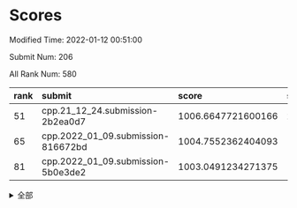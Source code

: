 # Scores

Modified Time: 2022-01-12 00:51:00

Submit Num: 206

All Rank Num: 580

| rank |               submit               |       score        |       sigma        | pk_num |
| :--- | :--------------------------------- | :----------------- | :----------------- | :----- |
| 51   | cpp.21_12_24.submission-2b2ea0d7   | 1006.6647721600166 | 2.449923258682666  | 7      |
| 65   | cpp.2022_01_09.submission-816672bd | 1004.7552362404093 | 1.6403316231500331 | 14     |
| 81   | cpp.2022_01_09.submission-5b0e3de2 | 1003.0491234271375 | 1.7664528261485164 | 11     |


<details>
<summary>全部</summary>

| rank |                 submit                 |       score        |       sigma        | pk_num |
| :--- | :------------------------------------- | :----------------- | :----------------- | :----- |
| 1    | gobigger.level_3.submission_level_3_36 | 1018.3214407084895 | 3.2598891743203557 | 9      |
| 2    | gobigger.level_3.submission_level_3_1  | 1014.508863862929  | 2.0422109754980036 | 12     |
| 3    | gobigger.level_3.submission_level_3_28 | 1014.3381697056774 | 2.3799494330677686 | 11     |
| 4    | gobigger.level_3.submission_level_3_0  | 1013.1397595111216 | 2.1122612641551357 | 8      |
| 5    | gobigger.level_3.submission_level_3_14 | 1012.7161569687747 | 2.3105988204641497 | 11     |
| 6    | gobigger.level_3.submission_level_3_29 | 1012.6384408785575 | 2.177506632404992  | 10     |
| 7    | gobigger.level_3.submission_level_3_2  | 1012.5941592422728 | 2.1482239375285235 | 10     |
| 8    | gobigger.level_3.submission_level_3_35 | 1012.4526652708837 | 2.058854129908237  | 11     |
| 9    | gobigger.level_3.submission_level_3_15 | 1012.3969092160168 | 1.9916029812595892 | 11     |
| 10   | gobigger.level_3.submission_level_3_47 | 1012.3404508822211 | 2.0302352452170522 | 9      |
| 11   | gobigger.level_3.submission_level_3_22 | 1012.2122266807836 | 1.6826592812341736 | 15     |
| 12   | gobigger.level_3.submission_level_3_38 | 1012.1722446684049 | 2.2282495785403986 | 9      |
| 13   | gobigger.level_3.submission_level_3_4  | 1012.1142555988876 | 1.9665264430613782 | 12     |
| 14   | gobigger.level_3.submission_level_3_44 | 1012.1000185210108 | 2.342840490907249  | 11     |
| 15   | gobigger.level_3.submission_level_3_7  | 1011.9642255186235 | 2.1131470981589753 | 12     |
| 16   | gobigger.level_3.submission_level_3_25 | 1011.9481780332651 | 2.1039082917395215 | 13     |
| 17   | gobigger.level_3.submission_level_3_21 | 1011.6714420287019 | 1.8874199172002935 | 13     |
| 18   | gobigger.level_3.submission_level_3_18 | 1011.4739876915878 | 1.9992012502638559 | 10     |
| 19   | gobigger.level_3.submission_level_3_24 | 1011.3940031870775 | 2.665214878485512  | 9      |
| 20   | gobigger.level_3.submission_level_3_27 | 1011.2490646473993 | 2.027506269622386  | 12     |
| 21   | gobigger.level_3.submission_level_3_37 | 1011.1132791415253 | 2.147952099499197  | 10     |
| 22   | gobigger.level_3.submission_level_3_26 | 1011.1010929846682 | 1.9943220858541022 | 12     |
| 23   | gobigger.level_3.submission_level_3_40 | 1010.6884718733646 | 1.5783454649521607 | 14     |
| 24   | gobigger.level_3.submission_level_3_12 | 1010.680927613913  | 2.0825677855884352 | 11     |
| 25   | gobigger.level_3.submission_level_3_11 | 1010.6298364563494 | 2.073254504362042  | 11     |
| 26   | gobigger.level_3.submission_level_3_45 | 1010.5500929023143 | 2.2575729034316976 | 10     |
| 27   | gobigger.level_3.submission_level_3_13 | 1010.5361046551782 | 1.8999986597176834 | 12     |
| 28   | gobigger.level_3.submission_level_3_42 | 1010.4892314702751 | 1.8945225035676712 | 11     |
| 29   | gobigger.level_3.submission_level_3_34 | 1010.4834645362242 | 2.3950006595938333 | 9      |
| 30   | gobigger.level_3.submission_level_3_8  | 1010.2572388168305 | 2.188103232727053  | 10     |
| 31   | gobigger.level_3.submission_level_3_32 | 1009.987315401336  | 1.9192123517640536 | 10     |
| 32   | gobigger.level_3.submission_level_3_3  | 1009.9500050861172 | 1.973055448783762  | 13     |
| 33   | gobigger.level_3.submission_level_3_20 | 1009.9406521453607 | 1.8865222772313177 | 12     |
| 34   | gobigger.level_3.submission_level_3_6  | 1009.8935713706552 | 1.6829797527586179 | 14     |
| 35   | gobigger.level_3.submission_level_3_19 | 1009.8903477756012 | 1.897151663064014  | 13     |
| 36   | gobigger.level_3.submission_level_3_17 | 1009.6605700222182 | 1.8270030574483276 | 12     |
| 37   | gobigger.level_1.submission_level_1_35 | 1009.4309739139046 | 2.553018004139347  | 7      |
| 38   | gobigger.level_3.submission_level_3_5  | 1009.4281314614337 | 1.9149596086325786 | 11     |
| 39   | gobigger.level_3.submission_level_3_48 | 1009.2338639973084 | 1.988261513395011  | 11     |
| 40   | gobigger.level_3.submission_level_3_10 | 1009.2252854307928 | 1.832372079366485  | 11     |
| 41   | gobigger.level_3.submission_level_3_46 | 1009.2170102671014 | 1.7252321714575862 | 12     |
| 42   | gobigger.level_3.submission_level_3_33 | 1008.9128476127797 | 1.8398208900706465 | 10     |
| 43   | gobigger.level_3.submission_level_3_41 | 1008.799501974143  | 1.9606176470154952 | 10     |
| 44   | gobigger.level_3.submission_level_3_16 | 1008.7195080518267 | 2.0348729669915575 | 10     |
| 45   | gobigger.level_3.submission_level_3_30 | 1008.6967219535398 | 1.7742954233635402 | 13     |
| 46   | gobigger.level_3.submission_level_3_23 | 1008.543626473429  | 2.1751157239010195 | 10     |
| 47   | gobigger.level_3.submission_level_3_31 | 1008.3164947243765 | 1.9864387389523792 | 14     |
| 48   | gobigger.level_3.submission_level_3_9  | 1007.9439671685506 | 2.272213830799789  | 9      |
| 49   | gobigger.level_3.submission_level_3_49 | 1007.8178586080257 | 1.6442322373900529 | 13     |
| 50   | gobigger.level_3.submission_level_3_43 | 1007.1461119678663 | 1.7813749158959407 | 12     |
| 51   | cpp.21_12_24.submission-2b2ea0d7       | 1006.6647721600166 | 2.449923258682666  | 7      |
| 52   | gobigger.level_1.submission_level_1_27 | 1006.5146126865893 | 2.017258104363238  | 8      |
| 53   | gobigger.level_1.submission_level_1_21 | 1006.4061612554583 | 1.8148480492450938 | 13     |
| 54   | gobigger.level_1.submission_level_1_41 | 1006.260701717689  | 2.1801969127978924 | 6      |
| 55   | gobigger.level_1.submission_level_1_25 | 1006.1573563630469 | 1.809647040298988  | 11     |
| 56   | gobigger.level_1.submission_level_1_47 | 1006.1359160584076 | 1.8906595878628778 | 13     |
| 57   | gobigger.level_3.submission_level_3_39 | 1005.8594740499383 | 2.0646674477643474 | 10     |
| 58   | gobigger.level_1.submission_level_1_13 | 1005.7077047971413 | 1.7719557019036056 | 9      |
| 59   | gobigger.level_1.submission_level_1_9  | 1005.6749496380266 | 1.6915716309866622 | 12     |
| 60   | gobigger.level_1.submission_level_1_44 | 1005.6347433687059 | 1.7259602385879906 | 13     |
| 61   | gobigger.jsonzb.submission_level_4_0   | 1005.5145293668629 | 1.5543170150538455 | 13     |
| 62   | gobigger.level_1.submission_level_1_6  | 1005.4898589635576 | 1.7648203489339747 | 13     |
| 63   | gobigger.level_1.submission_level_1_8  | 1005.1498687869283 | 1.9727355992087472 | 8      |
| 64   | gobigger.level_1.submission_level_1_30 | 1004.9575930647787 | 1.7958418814484194 | 11     |
| 65   | cpp.2022_01_09.submission-816672bd     | 1004.7552362404093 | 1.6403316231500331 | 14     |
| 66   | gobigger.level_1.submission_level_1_3  | 1004.6373561280844 | 2.0425919078813637 | 9      |
| 67   | gobigger.level_1.submission_level_1_33 | 1004.2279857995554 | 1.968285565846102  | 9      |
| 68   | gobigger.level_1.submission_level_1_5  | 1004.1264990041135 | 1.8740619397637237 | 11     |
| 69   | gobigger.level_1.submission_level_1_2  | 1003.9360809429002 | 1.763909478253231  | 12     |
| 70   | gobigger.level_1.submission_level_1_29 | 1003.9131511414795 | 1.7298335242427347 | 13     |
| 71   | gobigger.level_1.submission_level_1_4  | 1003.9052926418709 | 1.7798079526075072 | 11     |
| 72   | gobigger.level_1.submission_level_1_14 | 1003.827877848685  | 2.144994999333895  | 8      |
| 73   | gobigger.level_1.submission_level_1_16 | 1003.7895950853782 | 1.7813408372522026 | 11     |
| 74   | gobigger.level_1.submission_level_1_36 | 1003.786383049115  | 1.86258482150919   | 11     |
| 75   | gobigger.level_1.submission_level_1_42 | 1003.7033834143297 | 1.658316408309531  | 11     |
| 76   | gobigger.level_1.submission_level_1_45 | 1003.6232129662446 | 1.7315314031450035 | 11     |
| 77   | gobigger.level_1.submission_level_1_43 | 1003.5242093017308 | 1.621482399821376  | 13     |
| 78   | gobigger.level_1.submission_level_1_15 | 1003.2580820333304 | 1.70790692001585   | 12     |
| 79   | gobigger.level_1.submission_level_1_18 | 1003.1619259315192 | 1.7010018242316065 | 12     |
| 80   | gobigger.level_1.submission_level_1_22 | 1003.1415768301378 | 1.9483101858816199 | 9      |
| 81   | cpp.2022_01_09.submission-5b0e3de2     | 1003.0491234271375 | 1.7664528261485164 | 11     |
| 82   | gobigger.level_1.submission_level_1_31 | 1003.0148932814344 | 1.6151653257358543 | 13     |
| 83   | gobigger.level_1.submission_level_1_39 | 1002.9990915923939 | 1.7282695714037337 | 11     |
| 84   | gobigger.level_1.submission_level_1_46 | 1002.7141918302508 | 1.8708037785150466 | 10     |
| 85   | gobigger.level_1.submission_level_1_1  | 1002.6329024622968 | 2.0327193976647613 | 11     |
| 86   | gobigger.level_1.submission_level_1_32 | 1002.5920763076163 | 1.7813678312784065 | 10     |
| 87   | gobigger.level_1.submission_level_1_49 | 1002.5481217863039 | 1.620887351934275  | 15     |
| 88   | gobigger.level_1.submission_level_1_38 | 1002.5353157491637 | 1.8876586501629833 | 10     |
| 89   | gobigger.level_1.submission_level_1_34 | 1002.5039888752218 | 1.6840335727931655 | 11     |
| 90   | gobigger.level_1.submission_level_1_12 | 1002.108307147575  | 1.9905953288286866 | 9      |
| 91   | gobigger.level_1.submission_level_1_17 | 1002.1043804639877 | 1.8012057983803131 | 11     |
| 92   | gobigger.level_1.submission_level_1_37 | 1002.0751880664761 | 1.9534388811428918 | 11     |
| 93   | gobigger.level_1.submission_level_1_26 | 1001.985606830294  | 2.1221190810758013 | 9      |
| 94   | gobigger.level_1.submission_level_1_24 | 1001.9438815835855 | 1.6533518042312916 | 14     |
| 95   | gobigger.level_1.submission_level_1_23 | 1001.8455155193847 | 1.5934880855524687 | 14     |
| 96   | gobigger.level_1.submission_level_1_11 | 1001.7821777422258 | 1.5481274855130311 | 15     |
| 97   | gobigger.level_1.submission_level_1_7  | 1001.7742060985208 | 1.7155687887150601 | 12     |
| 98   | gobigger.level_1.submission_level_1_48 | 1001.7705827983121 | 1.7788691054038306 | 8      |
| 99   | gobigger.level_1.submission_level_1_19 | 1001.3962072330442 | 1.9901603349225552 | 7      |
| 100  | gobigger.level_1.submission_level_1_28 | 1001.3867153462103 | 1.666221024655987  | 12     |
| 101  | gobigger.level_1.submission_level_1_20 | 1001.0590777658783 | 1.7361496800963192 | 9      |
| 102  | gobigger.level_1.submission_level_1_0  | 1000.2036269472998 | 1.5514708321094124 | 14     |
| 103  | gobigger.level_1.submission_level_1_40 | 999.6903709622262  | 1.9101937231749393 | 11     |
| 104  | gobigger.level_1.submission_level_1_10 | 999.4836520751195  | 1.9258207869316029 | 10     |
| 105  | gobigger.random.submission_random_19   | 999.0511511164473  | 1.95390239398421   | 8      |
| 106  | gobigger.random.submission_random_46   | 998.9412337553646  | 1.6979810306258796 | 9      |
| 107  | gobigger.random.submission_random_0    | 998.3890730259994  | 1.6275455012926718 | 12     |
| 108  | gobigger.random.submission_random_49   | 997.8402768193106  | 1.522594344117065  | 13     |
| 109  | gobigger.level_2.submission_level_2_31 | 997.7771578483828  | 1.8318256683904732 | 10     |
| 110  | gobigger.random.submission_random_35   | 997.7719247377165  | 1.6371309333501753 | 15     |
| 111  | gobigger.random.submission_random_17   | 997.7621341652329  | 1.6253414951340959 | 12     |
| 112  | gobigger.random.submission_random_8    | 997.6773758283999  | 1.6869401607906112 | 12     |
| 113  | gobigger.random.submission_random_15   | 997.6448164383768  | 1.641356974554333  | 12     |
| 114  | gobigger.random.submission_random_22   | 997.6047209055464  | 1.6364878503781615 | 11     |
| 115  | gobigger.random.submission_random_18   | 997.6003500422065  | 1.5484154440687021 | 12     |
| 116  | gobigger.random.submission_random_13   | 997.4834357344407  | 1.6323970134930441 | 12     |
| 117  | gobigger.random.submission_random_31   | 997.4260247761018  | 1.647871144418241  | 13     |
| 118  | gobigger.random.submission_random_2    | 997.3972580220961  | 1.7844999072152399 | 12     |
| 119  | gobigger.random.submission_random_39   | 997.3791066122749  | 1.988163439976084  | 8      |
| 120  | gobigger.level_2.submission_level_2_27 | 997.302523045393   | 1.7304744928987652 | 10     |
| 121  | gobigger.random.submission_random_14   | 997.2346121966835  | 1.8083600102522719 | 11     |
| 122  | gobigger.random.submission_random_9    | 997.2127090040268  | 1.693701391955772  | 11     |
| 123  | gobigger.random.submission_random_25   | 997.1824734336773  | 1.5906406028749072 | 13     |
| 124  | gobigger.random.submission_random_1    | 997.0860289695203  | 1.877119724777829  | 11     |
| 125  | gobigger.random.submission_random_26   | 996.7855474768429  | 1.6765548381991928 | 11     |
| 126  | gobigger.random.submission_random_20   | 996.7111074800641  | 1.8475990123945543 | 11     |
| 127  | gobigger.level_2.submission_level_2_49 | 996.7084090125778  | 1.7807814213311421 | 13     |
| 128  | gobigger.random.submission_random_24   | 996.6914912742923  | 1.5037232995078225 | 15     |
| 129  | gobigger.random.submission_random_36   | 996.6055031847736  | 1.7747726583076342 | 13     |
| 130  | gobigger.random.submission_random_29   | 996.577811061015   | 1.4873375826611295 | 14     |
| 131  | gobigger.random.submission_random_7    | 996.3852510939205  | 1.8626624101798985 | 10     |
| 132  | gobigger.random.submission_random_44   | 996.3408228748806  | 1.6418597831979744 | 12     |
| 133  | gobigger.level_2.submission_level_2_19 | 996.3289228500296  | 1.8894718537818294 | 9      |
| 134  | gobigger.random.submission_random_30   | 996.2684038320815  | 1.8813617056923948 | 10     |
| 135  | gobigger.random.submission_random_6    | 996.1638270984963  | 1.745472943335488  | 12     |
| 136  | gobigger.random.submission_random_40   | 996.1345030737909  | 1.6344125771381235 | 10     |
| 137  | gobigger.random.submission_random_5    | 995.9949699737234  | 1.5746466148525617 | 13     |
| 138  | gobigger.random.submission_random_38   | 995.9318167801196  | 1.8917770324223275 | 10     |
| 139  | gobigger.level_2.submission_level_2_15 | 995.8925751780725  | 1.8824556683947877 | 12     |
| 140  | gobigger.level_2.submission_level_2_38 | 995.8680370441915  | 1.6748503975179767 | 15     |
| 141  | gobigger.level_2.submission_level_2_33 | 995.613136131299   | 1.663250814814428  | 13     |
| 142  | gobigger.level_2.submission_level_2_40 | 995.446099377255   | 1.8207209994068654 | 12     |
| 143  | gobigger.random.submission_random_41   | 995.4250200501206  | 1.8826985737720388 | 9      |
| 144  | gobigger.level_2.submission_level_2_12 | 995.3673383091717  | 1.6829607822722363 | 11     |
| 145  | gobigger.level_2.submission_level_2_24 | 995.3269101706876  | 2.0826028061140893 | 9      |
| 146  | gobigger.level_2.submission_level_2_37 | 995.2362863387864  | 1.698391218201408  | 14     |
| 147  | gobigger.random.submission_random_10   | 995.2135370202078  | 1.765271285136604  | 12     |
| 148  | gobigger.random.submission_random_42   | 995.2090534036189  | 1.7379523901692362 | 12     |
| 149  | gobigger.random.submission_random_48   | 995.1324323849109  | 1.7335916759567163 | 11     |
| 150  | gobigger.random.submission_random_4    | 995.0877565009579  | 1.645971711696316  | 13     |
| 151  | gobigger.level_2.submission_level_2_21 | 995.0106189732675  | 1.7920350909622682 | 10     |
| 152  | gobigger.random.submission_random_16   | 994.9155789728218  | 1.846103730519545  | 10     |
| 153  | gobigger.random.submission_random_45   | 994.8547122299162  | 1.6375710782947652 | 12     |
| 154  | gobigger.random.submission_random_32   | 994.8494995648972  | 1.7874826943269022 | 12     |
| 155  | gobigger.random.submission_random_43   | 994.787171333034   | 1.6199666083401778 | 12     |
| 156  | gobigger.random.submission_random_47   | 994.7635288657589  | 1.8278206887725523 | 11     |
| 157  | gobigger.random.submission_random_34   | 994.7503144976461  | 1.9296765107177796 | 11     |
| 158  | gobigger.level_2.submission_level_2_25 | 994.7415380536863  | 1.7866109736186995 | 13     |
| 159  | gobigger.random.submission_random_11   | 994.5592754324756  | 1.8167582523362664 | 12     |
| 160  | gobigger.level_2.submission_level_2_35 | 994.4516089437063  | 1.6671647327243924 | 11     |
| 161  | gobigger.random.submission_random_27   | 994.390080717248   | 1.777327963793629  | 11     |
| 162  | gobigger.random.submission_random_12   | 994.2725671874296  | 1.749234059758892  | 15     |
| 163  | gobigger.random.submission_random_21   | 994.1175559799248  | 1.9908735352733542 | 11     |
| 164  | gobigger.random.submission_random_28   | 994.1140018478649  | 1.6864215221877354 | 12     |
| 165  | gobigger.random.submission_random_37   | 994.0674344676088  | 1.5661235376707443 | 14     |
| 166  | gobigger.level_2.submission_level_2_5  | 993.758040471433   | 1.9297194442631667 | 13     |
| 167  | gobigger.level_2.submission_level_2_29 | 993.7395217007768  | 2.232603011344824  | 8      |
| 168  | gobigger.random.submission_random_23   | 993.7145820667347  | 1.6611502517893248 | 11     |
| 169  | gobigger.level_2.submission_level_2_36 | 993.6486530435884  | 1.667510487616193  | 12     |
| 170  | gobigger.level_2.submission_level_2_11 | 993.6153778682691  | 1.9643614331435146 | 11     |
| 171  | gobigger.level_2.submission_level_2_17 | 993.5882839426887  | 1.8254026368380678 | 11     |
| 172  | gobigger.level_2.submission_level_2_10 | 993.5100445091338  | 1.6765119624495433 | 13     |
| 173  | gobigger.level_2.submission_level_2_32 | 993.2491894883334  | 1.7658832535852722 | 12     |
| 174  | gobigger.level_2.submission_level_2_34 | 993.163813963351   | 1.9166427605380039 | 11     |
| 175  | gobigger.level_2.submission_level_2_16 | 993.0373849891189  | 1.7904842057783237 | 13     |
| 176  | gobigger.random.submission_random_3    | 992.9305063294586  | 1.7919684256545145 | 10     |
| 177  | gobigger.level_2.submission_level_2_42 | 992.9040307565903  | 1.806286163240015  | 14     |
| 178  | gobigger.level_2.submission_level_2_23 | 992.8630325302934  | 2.113844651652502  | 9      |
| 179  | gobigger.level_2.submission_level_2_2  | 992.8479709427581  | 1.9608505212004819 | 13     |
| 180  | gobigger.level_2.submission_level_2_26 | 992.8078625672927  | 1.6123511129706103 | 16     |
| 181  | gobigger.level_2.submission_level_2_20 | 992.7225967248086  | 1.964392702691789  | 9      |
| 182  | gobigger.level_2.submission_level_2_43 | 992.6405165835718  | 1.5836612444819835 | 13     |
| 183  | gobigger.level_2.submission_level_2_46 | 992.589610004044   | 1.8257112557695077 | 12     |
| 184  | gobigger.level_2.submission_level_2_0  | 992.5366571527888  | 1.5122380730381428 | 16     |
| 185  | gobigger.level_2.submission_level_2_47 | 992.166341320799   | 2.0098651993172436 | 9      |
| 186  | gobigger.level_2.submission_level_2_3  | 992.1239619898699  | 1.7543999705576778 | 13     |
| 187  | gobigger.level_2.submission_level_2_14 | 991.9579185075858  | 1.7179038471217367 | 11     |
| 188  | gobigger.random.submission_random_33   | 991.9445196486054  | 1.6740697543440834 | 14     |
| 189  | gobigger.level_2.submission_level_2_39 | 991.8011057579806  | 2.1135165410423853 | 11     |
| 190  | gobigger.level_2.submission_level_2_7  | 991.1895733400048  | 2.3725211282587946 | 8      |
| 191  | gobigger.level_2.submission_level_2_48 | 991.1860784003587  | 2.0481578702864023 | 9      |
| 192  | gobigger.level_2.submission_level_2_13 | 991.1017556791468  | 2.0360908376761024 | 11     |
| 193  | gobigger.level_2.submission_level_2_30 | 991.0137398544609  | 1.6256604788035118 | 14     |
| 194  | gobigger.level_2.submission_level_2_6  | 990.8923943198173  | 2.2262755533405163 | 8      |
| 195  | gobigger.level_2.submission_level_2_1  | 990.8231771948405  | 2.3578156949489895 | 11     |
| 196  | gobigger.level_2.submission_level_2_4  | 990.0236702614384  | 2.1443977629326096 | 10     |
| 197  | gobigger.level_2.submission_level_2_28 | 989.6631289446385  | 2.2305347917616203 | 11     |
| 198  | gobigger.level_2.submission_level_2_18 | 989.489330239879   | 1.9574496998245496 | 13     |
| 199  | gobigger.none.submission_none_1        | 988.5678418315975  | 2.088029407862794  | 12     |
| 200  | gobigger.level_2.submission_level_2_44 | 988.5166748888133  | 1.969828567983037  | 11     |
| 201  | gobigger.level_2.submission_level_2_22 | 988.3710861297628  | 2.052679524327788  | 12     |
| 202  | gobigger.level_2.submission_level_2_45 | 987.4249118589519  | 2.339239633698055  | 9      |
| 203  | gobigger.level_2.submission_level_2_41 | 986.9144187715018  | 2.044221542975932  | 12     |
| 204  | gobigger.level_2.submission_level_2_8  | 986.9102807223921  | 2.4726959757178717 | 10     |
| 205  | gobigger.level_2.submission_level_2_9  | 985.3141936303191  | 2.7152949138043336 | 7      |
| 206  | gobigger.none.submission_none_0        | 980.0301642461483  | 2.727275283348889  | 10     |

</details>